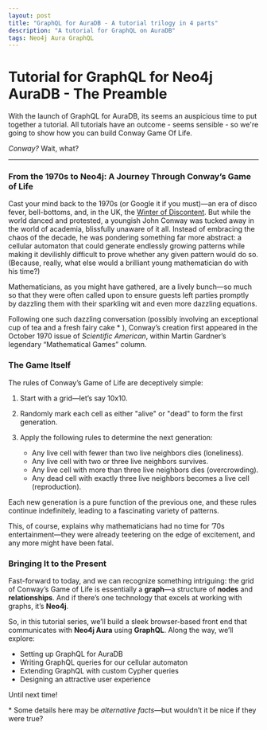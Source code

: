 ```yaml
---
layout: post
title: "GraphQL for AuraDB - A tutorial trilogy in 4 parts"
description: "A tutorial for GraphQL on AuraDB"
tags: Neo4j Aura GraphQL
---
```


# Tutorial for GraphQL for Neo4j AuraDB - The Preamble

With the launch of GraphQL for AuraDB, its seems an auspicious time to put together a tutorial. All tutorials have an outcome - seems sensible - so we're going to show how you can build Conway Game Of Life.

_Conway?_ Wait, what?

---

### From the 1970s to Neo4j: A Journey Through Conway’s Game of Life

Cast your mind back to the 1970s (or Google it if you must)—an era of disco fever, bell-bottoms, and, in the UK, the [Winter of Discontent](https://en.wikipedia.org/wiki/Winter_of_Discontent). But while the world danced and protested, a youngish John Conway was tucked away in the world of academia, blissfully unaware of it all. Instead of embracing the chaos of the decade, he was pondering something far more abstract: a cellular automaton that could generate endlessly growing patterns while making it devilishly difficult to prove whether any given pattern would do so. (Because, really, what else would a brilliant young mathematician do with his time?)

Mathematicians, as you might have gathered, are a lively bunch—so much so that they were often called upon to ensure guests left parties promptly by dazzling them with their sparkling wit and even more dazzling equations.

Following one such dazzling conversation (possibly involving an exceptional cup of tea and a fresh fairy cake \* ), Conway’s creation first appeared in the October 1970 issue of _Scientific American_, within Martin Gardner’s legendary “Mathematical Games” column.

### The Game Itself

The rules of Conway’s Game of Life are deceptively simple:

1. Start with a grid—let’s say 10x10.
2. Randomly mark each cell as either "alive" or "dead" to form the first generation.
3. Apply the following rules to determine the next generation:

   - Any live cell with fewer than two live neighbors dies (loneliness).
   - Any live cell with two or three live neighbors survives.
   - Any live cell with more than three live neighbors dies (overcrowding).
   - Any dead cell with exactly three live neighbors becomes a live cell (reproduction).

Each new generation is a pure function of the previous one, and these rules continue indefinitely, leading to a fascinating variety of patterns.

This, of course, explains why mathematicians had no time for ’70s entertainment—they were already teetering on the edge of excitement, and any more might have been fatal.

### Bringing It to the Present

Fast-forward to today, and we can recognize something intriguing: the grid of Conway’s Game of Life is essentially a **graph**—a structure of **nodes** and **relationships**. And if there’s one technology that excels at working with graphs, it’s **Neo4j**.

So, in this tutorial series, we’ll build a sleek browser-based front end that communicates with **Neo4j Aura** using **GraphQL**. Along the way, we’ll explore:

- Setting up GraphQL for AuraDB
- Writing GraphQL queries for our cellular automaton
- Extending GraphQL with custom Cypher queries
- Designing an attractive user experience

Until next time!

\* Some details here may be _alternative facts_—but wouldn’t it be nice if they were true?
